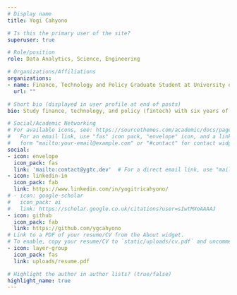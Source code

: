 ```yaml
---
# Display name
title: Yogi Cahyono

# Is this the primary user of the site?
superuser: true

# Role/position
role: Data Analytics, Science, Engineering

# Organizations/Affiliations
organizations:
- name: Finance, Technology and Policy Graduate Student at University of Edinburgh
  url: ""

# Short bio (displayed in user profile at end of posts)
bio: Study finance, technology, and policy (fintech) with six years of experience in fast-paced tech industries in Indonesia.

# Social/Academic Networking
# For available icons, see: https://sourcethemes.com/academic/docs/page-builder/#icons
#   For an email link, use "fas" icon pack, "envelope" icon, and a link in the
#   form "mailto:your-email@example.com" or "#contact" for contact widget.
social:
- icon: envelope
  icon_pack: fas
  link: 'mailto:contact@ygtc.dev'  # For a direct email link, use "mailto:test@example.org".
- icon: linkedin-in
  icon_pack: fab
  link: https://www.linkedin.com/in/yogitricahyono/
# - icon: google-scholar
#   icon_pack: ai
#   link: https://scholar.google.co.uk/citations?user=sIwtMXoAAAAJ
- icon: github
  icon_pack: fab
  link: https://github.com/ygcahyono
# Link to a PDF of your resume/CV from the About widget.
# To enable, copy your resume/CV to `static/uploads/cv.pdf` and uncomment the lines below.
- icon: layer-group
  icon_pack: fas
  link: uploads/resume.pdf

# Highlight the author in author lists? (true/false)
highlight_name: true
---
```

